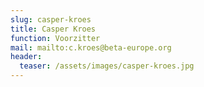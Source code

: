 ```yaml
---
slug: casper-kroes
title: Casper Kroes
function: Voorzitter
mail: mailto:c.kroes@beta-europe.org
header:
  teaser: /assets/images/casper-kroes.jpg
---
```


